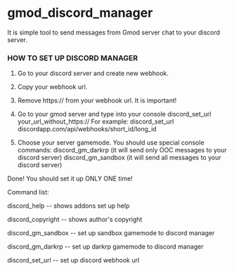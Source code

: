 # gmod_discord_manager
It is simple tool to send messages from Gmod server chat to your discord server.

### HOW TO SET UP DISCORD MANAGER ###
1. Go to your discord server and create new webhook.
2. Copy your webhook url.
3. Remove https:// from your webhook url. It is important!
4. Go to your gmod server and type into your console discord_set_url your_url_without_https://
For example: discord_set_url discordapp.com/api/webhooks/short_id/long_id

5. Choose your server gamemode. You should use special console commands:
discord_gm_darkrp (it will send only OOC messages to your discord server)
discord_gm_sandbox (it will send all messages to your discord server)

Done!
You should set it up ONLY ONE time!

Command list:

discord_help -- shows addons set up help

discord_copyright -- shows author's copyright

discord_gm_sandbox -- set up sandbox gamemode to discord manager

discord_gm_darkrp -- set up darkrp gamemode to discord manager

discord_set_url -- set up discord webhook url
